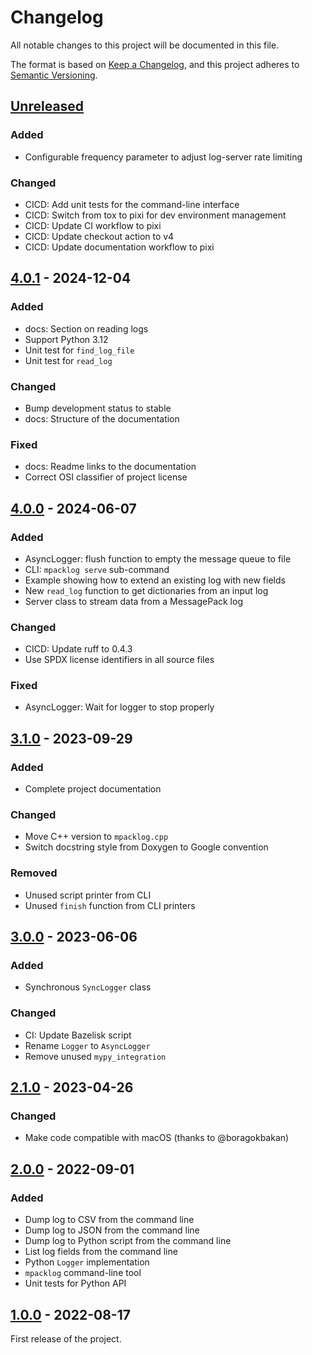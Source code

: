 # Changelog

All notable changes to this project will be documented in this file.

The format is based on [Keep a Changelog](https://keepachangelog.com/en/1.0.0/),
and this project adheres to [Semantic Versioning](https://semver.org/spec/v2.0.0.html).

## [Unreleased]

### Added

- Configurable frequency parameter to adjust log-server rate limiting

### Changed

- CICD: Add unit tests for the command-line interface
- CICD: Switch from tox to pixi for dev environment management
- CICD: Update CI workflow to pixi
- CICD: Update checkout action to v4
- CICD: Update documentation workflow to pixi

## [4.0.1] - 2024-12-04

### Added

- docs: Section on reading logs
- Support Python 3.12
- Unit test for `find_log_file`
- Unit test for `read_log`

### Changed

- Bump development status to stable
- docs: Structure of the documentation

### Fixed

- docs: Readme links to the documentation
- Correct OSI classifier of project license

## [4.0.0] - 2024-06-07

### Added

- AsyncLogger: flush function to empty the message queue to file
- CLI: ``mpacklog serve`` sub-command
- Example showing how to extend an existing log with new fields
- New ``read_log`` function to get dictionaries from an input log
- Server class to stream data from a MessagePack log

### Changed

- CICD: Update ruff to 0.4.3
- Use SPDX license identifiers in all source files

### Fixed

- AsyncLogger: Wait for logger to stop properly

## [3.1.0] - 2023-09-29

### Added

- Complete project documentation

### Changed

- Move C++ version to ``mpacklog.cpp``
- Switch docstring style from Doxygen to Google convention

### Removed

- Unused script printer from CLI
- Unused `finish` function from CLI printers

## [3.0.0] - 2023-06-06

### Added

- Synchronous ``SyncLogger`` class

### Changed

- CI: Update Bazelisk script
- Rename ``Logger`` to ``AsyncLogger``
- Remove unused ``mypy_integration``

## [2.1.0] - 2023-04-26

### Changed

- Make code compatible with macOS (thanks to @boragokbakan)

## [2.0.0] - 2022-09-01

### Added

- Dump log to CSV from the command line
- Dump log to JSON from the command line
- Dump log to Python script from the command line
- List log fields from the command line
- Python `Logger` implementation
- `mpacklog` command-line tool
- Unit tests for Python API

## [1.0.0] - 2022-08-17

First release of the project.

[unreleased]: https://github.com/stephane-caron/mpacklog.py/compare/v4.0.1...HEAD
[4.0.1]: https://github.com/stephane-caron/mpacklog.py/compare/v4.0.0...v4.0.1
[4.0.0]: https://github.com/stephane-caron/mpacklog.py/compare/v3.1.0...v4.0.0
[3.1.0]: https://github.com/stephane-caron/mpacklog.py/compare/v3.0.0...v3.1.0
[3.0.0]: https://github.com/stephane-caron/mpacklog.py/compare/v2.1.0...v3.0.0
[2.1.0]: https://github.com/stephane-caron/mpacklog.py/compare/v2.0.1...v2.1.0
[2.0.0]: https://github.com/stephane-caron/mpacklog.py/compare/v1.0.0...v2.0.0
[1.0.0]: https://github.com/stephane-caron/mpacklog.py/releases/tag/v1.0.0
